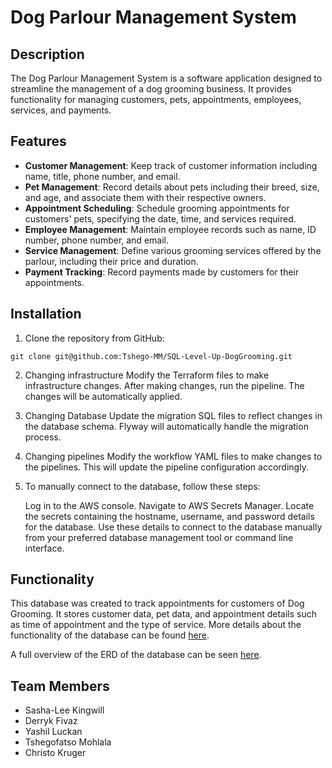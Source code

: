 # Dog Parlour Management System
 
## Description
 
The Dog Parlour Management System is a software application designed to streamline the management of a dog grooming business. It provides functionality for managing customers, pets, appointments, employees, services, and payments.
 
## Features
 
- **Customer Management**: Keep track of customer information including name, title, phone number, and email.
- **Pet Management**: Record details about pets including their breed, size, and age, and associate them with their respective owners.
- **Appointment Scheduling**: Schedule grooming appointments for customers' pets, specifying the date, time, and services required.
- **Employee Management**: Maintain employee records such as name, ID number, phone number, and email.
- **Service Management**: Define various grooming services offered by the parlour, including their price and duration.
- **Payment Tracking**: Record payments made by customers for their appointments.
 
## Installation
 
1. Clone the repository from GitHub:
 
```
git clone git@github.com:Tshego-MM/SQL-Level-Up-DogGrooming.git
```
 
2. Changing infrastructure
    Modify the Terraform files to make infrastructure changes. After making changes, run the pipeline. The changes will be automatically applied.
 
3. Changing Database
    Update the migration SQL files to reflect changes in the database schema. Flyway will automatically handle the migration process.
 
4. Changing pipelines
    Modify the workflow YAML files to make changes to the pipelines. This will update the pipeline configuration accordingly.
 
5.  To manually connect to the database, follow these steps:
 
    Log in to the AWS console.
    Navigate to AWS Secrets Manager.
    Locate the secrets containing the hostname, username, and password details for the database.
    Use these details to connect to the database manually from your preferred database management tool or command line interface.

## Functionality
This database was created to track appointments for customers of Dog Grooming. It stores customer data, pet data, and appointment details such as time of appointment and the type of service.
More details about the functionality of the database can be found [here](https://dogparlour.atlassian.net/wiki/x/AgBq).

A full overview of the ERD of the database can be seen [here](https://dogparlour.atlassian.net/wiki/x/AoAX).
 
## Team Members
- Sasha-Lee Kingwill
- Derryk Fivaz
- Yashil Luckan
- Tshegofatso Mohlala
- Christo Kruger
